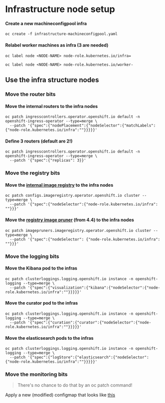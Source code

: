 # Infrastructure node setup

#### Create a new machineconfigpool infra
```
oc create -f infrastructure-machineconfigpool.yaml
```
#### Relabel worker machines as infra (3 are needed)
```
oc label node <NODE-NAME> node-role.kubernetes.io/infra=
```
```
oc label node <NODE-NAME> node-role.kubernetes.io/worker-
```
## Use the infra structure nodes

### Move the router bits

#### Move the internal routers to the infra nodes
```
oc patch ingresscontrollers.operator.openshift.io default -n openshift-ingress-operator --type=merge \
  --patch '{"spec":{"nodePlacement":{"nodeSelector":{"matchLabels":{"node-role.kubernetes.io/infra":""}}}}}'
```
#### Define 3 routers (default are 2!)
```
oc patch ingresscontrollers.operator.openshift.io default -n openshift-ingress-operator --type=merge \
  --patch '{"spec":{"replicas": 3}}'
```
### Move the registry bits

#### Move the [internal image registry](../internal-registry#internal-registry-setup) to the infra nodes
```
oc patch configs.imageregistry.operator.openshift.io cluster --type=merge \
  --patch '{"spec":{"nodeSelector":{"node-role.kubernetes.io/infra": ""}}}'
```
#### Move the [registry image pruner](../registry-image-pruner/README.md#registry-image-pruner-from-44) (from 4.4) to the infra nodes
```
oc patch imagepruners.imageregistry.operator.openshift.io cluster --type=merge \
  --patch '{"spec":{"nodeSelector": {"node-role.kubernetes.io/infra": ""}}}'
```
### Move the logging bits
#### Move the Kibana pod to the infras
```
oc patch clusterloggings.logging.openshift.io instance -n openshift-logging --type=merge \
  --patch '{"spec":{"visualization":{"kibana":{"nodeSelector":{"node-role.kubernetes.io/infra":""}}}}}'
```
#### Move the curator pod to the infras
```
oc patch clusterloggings.logging.openshift.io instance -n openshift-logging --type=merge \
  --patch '{"spec":{"curation":{"curator":{"nodeSelector":{"node-role.kubernetes.io/infra":""}}}}}'
```
#### Move the elasticsearch pods to the infras
```
oc patch clusterloggings.logging.openshift.io instance -n openshift-logging --type=merge \
  --patch '{"spec":{"logStore":{"elasticsearch":{"nodeSelector":{"node-role.kubernetes.io/infra":""}}}}}'
```
### Move the monitoring bits

> There's no chance to do that by an oc patch command!

Apply a new (modified) configmap that looks like [this](../logging-monitoring/custom-resource-definition-logging-on-infras.yaml)
